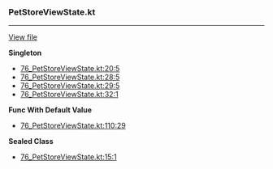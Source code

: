 ### PetStoreViewState.kt
---
[View file](../../precision_analyzed/76_PetStoreViewState.kt)

**Singleton**

 - [76_PetStoreViewState.kt:20:5](../../precision_analyzed/76_PetStoreViewState.kt#L20)
 - [76_PetStoreViewState.kt:28:5](../../precision_analyzed/76_PetStoreViewState.kt#L28)
 - [76_PetStoreViewState.kt:29:5](../../precision_analyzed/76_PetStoreViewState.kt#L29)
 - [76_PetStoreViewState.kt:32:1](../../precision_analyzed/76_PetStoreViewState.kt#L32)

**Func With Default Value**

 - [76_PetStoreViewState.kt:110:29](../../precision_analyzed/76_PetStoreViewState.kt#L110)

**Sealed Class**

 - [76_PetStoreViewState.kt:15:1](../../precision_analyzed/76_PetStoreViewState.kt#L15)
